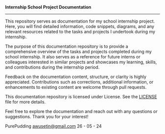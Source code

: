 **Internship School Project Documentation**


---

This repository serves as documentation for my school internship project. Here, you will find detailed information, code snippets, diagrams, and any relevant resources related to the tasks and projects I undertook during my internship.

The purpose of this documentation repository is to provide a comprehensive overview of the tasks and projects completed during my school internship. It also serves as a reference for future interns or colleagues interested in similar projects and showcases my learning, skills, and contributions during the internship period.

Feedback on the documentation content, structure, or clarity is highly appreciated. Contributions such as corrections, additional information, or enhancements to existing content are welcome through pull requests.

This documentation repository is licensed under License. See the [LICENSE](LICENSE) file for more details.


Feel free to explore the documentation and reach out with any questions or suggestions. Thank you for your interest!

PurePudding
awusetin@gmail.com
26 - 05 - 24
